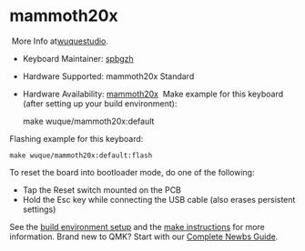 # mammoth20x
​
More Info at[wuquestudio](https://shop.wuquestudio.com/).
​
* Keyboard Maintainer: [spbgzh](https://github.com/spbgzh)
* Hardware Supported: mammoth20x Standard
* Hardware Availability: [mammoth20x](https://shop.wuquestudio.com/)
​
Make example for this keyboard (after setting up your build environment):

    make wuque/mammoth20x:default

Flashing example for this keyboard:

    make wuque/mammoth20x:default:flash

To reset the board into bootloader mode, do one of the following:

* Tap the Reset switch mounted on the PCB
* Hold the Esc key while connecting the USB cable (also erases persistent settings)

See the [build environment setup](https://docs.qmk.fm/#/getting_started_build_tools) and the [make instructions](https://docs.qmk.fm/#/getting_started_make_guide) for more information. Brand new to QMK? Start with our [Complete Newbs Guide](https://docs.qmk.fm/#/newbs).
